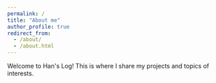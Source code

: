 ```yaml
---
permalink: /
title: "About me"
author_profile: true
redirect_from: 
  - /about/
  - /about.html
---
```


Welcome to Han's Log! This is where I share my projects and topics of interests.
